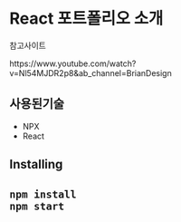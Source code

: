<h1>React 포트폴리오 소개</h1>

<p>참고사이트</p>

<p>https://www.youtube.com/watch?v=Nl54MJDR2p8&ab_channel=BrianDesign </p>

<h2>사용된기술</h2>
<ul>
 <li>NPX</li>
 <li>React</li>
</ul>

<h2>Installing<h2>
 
 ~~~
 npm install
 npm start 
 ~~~
 
 <h2>
 
